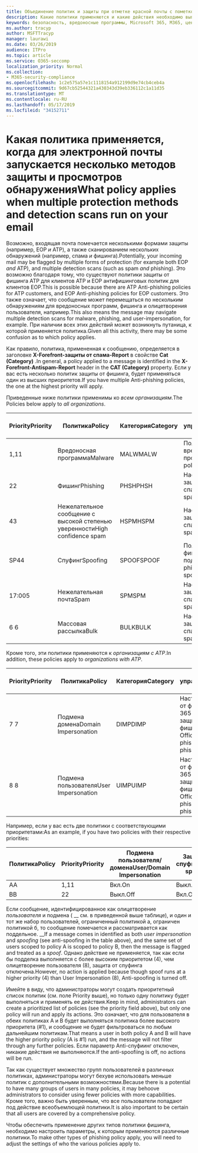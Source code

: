 ```yaml
---
title: Объединение политик и защиты при отметке красной почты с пометкой
description: Какие политики применяются и какие действия необходимо выполнить, когда электронная почта помечается как вредоносная, Нежелательная почта, высокая вероятность нежелательной почты, фишинга и массовое EOP и/или ATP.
keywords: безопасность, вредоносные программы, Microsoft 365, M365, центр обеспечения безопасности, ATP, пакет ATP для защитника Windows, Office 365 ATP, Azure ATP
ms.author: tracyp
author: MSFTTracyp
manager: laurawi
ms.date: 03/26/2019
audience: ITPro
ms.topic: article
ms.service: O365-seccomp
localization_priority: Normal
ms.collection:
- M365-security-compliance
ms.openlocfilehash: 1c2e575a57e1c1118154a912199d9e74cb4ceb4a
ms.sourcegitcommit: 9d67cb52544321a430343d39eb336112c1a11d35
ms.translationtype: MT
ms.contentlocale: ru-RU
ms.lasthandoff: 05/17/2019
ms.locfileid: "34152711"
---
```

# <a name="what-policy-applies-when-multiple-protection-methods-and-detection-scans-run-on-your-email"></a><span data-ttu-id="1235e-104">Какая политика применяется, когда для электронной почты запускается несколько методов защиты и просмотров обнаружения</span><span class="sxs-lookup"><span data-stu-id="1235e-104">What policy applies when multiple protection methods and detection scans run on your email</span></span>

<span data-ttu-id="1235e-105">Возможно, входящая почта помечается несколькими формами защиты (например, EOP *и* ATP), а также сканированием нескольких обнаружений (например, спама *и* фишинга).</span><span class="sxs-lookup"><span data-stu-id="1235e-105">Potentially, your incoming mail may be flagged by multiple forms of protection (for example both EOP *and* ATP), and multiple detection scans (such as spam *and* phishing).</span></span> <span data-ttu-id="1235e-106">Это возможно благодаря тому, что существуют политики защиты от фишинга ATP для клиентов ATP и EOP антифишинговых политик для клиентов EOP.</span><span class="sxs-lookup"><span data-stu-id="1235e-106">This is possible because there are ATP Anti-phishing policies for ATP customers, and EOP Anti-phishing policies for EOP customers.</span></span> <span data-ttu-id="1235e-107">Это также означает, что сообщение может перемещаться по нескольким обнаружениям для вредоносных программ, фишинга и олицетворения пользователя, например.</span><span class="sxs-lookup"><span data-stu-id="1235e-107">This also means the message may navigate multiple detection scans for malware, phishing, and user-impersonation, for example.</span></span> <span data-ttu-id="1235e-108">При наличии всех этих действий может возникнуть путаница, к которой применяется политика.</span><span class="sxs-lookup"><span data-stu-id="1235e-108">Given all this activity, there may be some confusion as to which policy applies.</span></span>

<span data-ttu-id="1235e-109">Как правило, политика, примененная к сообщению, определяется в заголовке **X-Forefront-защиты от спама-Report** в свойстве **Cat (Category)** .</span><span class="sxs-lookup"><span data-stu-id="1235e-109">In general, a policy applied to a message is identified in the **X-Forefront-Antispam-Report** header in the **CAT (Category)** property.</span></span> <span data-ttu-id="1235e-110">Если у вас есть несколько политик защиты от фишинга, будет применяться один из высших приоритетов.</span><span class="sxs-lookup"><span data-stu-id="1235e-110">If you have multiple Anti-phishing policies, the one at the highest priority will apply.</span></span>

<span data-ttu-id="1235e-111">Приведенные ниже политики применимы ко _всем организациям_.</span><span class="sxs-lookup"><span data-stu-id="1235e-111">The Policies below apply to _all organizations_.</span></span>

|<span data-ttu-id="1235e-112">Priority</span><span class="sxs-lookup"><span data-stu-id="1235e-112">Priority</span></span> |<span data-ttu-id="1235e-113">Политика</span><span class="sxs-lookup"><span data-stu-id="1235e-113">Policy</span></span>  |<span data-ttu-id="1235e-114">Категория</span><span class="sxs-lookup"><span data-stu-id="1235e-114">Category</span></span>  |<span data-ttu-id="1235e-115">Где управляемые</span><span class="sxs-lookup"><span data-stu-id="1235e-115">Where Managed</span></span> |
|---------|---------|---------|---------|
|<span data-ttu-id="1235e-116">1,1</span><span class="sxs-lookup"><span data-stu-id="1235e-116">1</span></span>     | <span data-ttu-id="1235e-117">Вредоносная программа</span><span class="sxs-lookup"><span data-stu-id="1235e-117">Malware</span></span>      | <span data-ttu-id="1235e-118">MALW</span><span class="sxs-lookup"><span data-stu-id="1235e-118">MALW</span></span>      | <span data-ttu-id="1235e-119">Политика для вредоносных программ</span><span class="sxs-lookup"><span data-stu-id="1235e-119">Malware policy</span></span>   |
|<span data-ttu-id="1235e-120">2</span><span class="sxs-lookup"><span data-stu-id="1235e-120">2</span></span>     | <span data-ttu-id="1235e-121">Фишинг</span><span class="sxs-lookup"><span data-stu-id="1235e-121">Phishing</span></span>     | <span data-ttu-id="1235e-122">PHSH</span><span class="sxs-lookup"><span data-stu-id="1235e-122">PHSH</span></span>     | <span data-ttu-id="1235e-123">Настройка политики защиты от спама</span><span class="sxs-lookup"><span data-stu-id="1235e-123">Configure your spam filter policies</span></span>     |
|<span data-ttu-id="1235e-124">4</span><span class="sxs-lookup"><span data-stu-id="1235e-124">3</span></span>     | <span data-ttu-id="1235e-125">Нежелательное сообщение с высокой степенью уверенности</span><span class="sxs-lookup"><span data-stu-id="1235e-125">High confidence spam</span></span>      | <span data-ttu-id="1235e-126">HSPM</span><span class="sxs-lookup"><span data-stu-id="1235e-126">HSPM</span></span>        | <span data-ttu-id="1235e-127">Настройка политики защиты от спама</span><span class="sxs-lookup"><span data-stu-id="1235e-127">Configure your spam filter policies</span></span>        |
|<span data-ttu-id="1235e-128">SP4</span><span class="sxs-lookup"><span data-stu-id="1235e-128">4</span></span>     | <span data-ttu-id="1235e-129">Спуфинг</span><span class="sxs-lookup"><span data-stu-id="1235e-129">Spoofing</span></span>        | <span data-ttu-id="1235e-130">SPOOF</span><span class="sxs-lookup"><span data-stu-id="1235e-130">SPOOF</span></span>        | <span data-ttu-id="1235e-131">Политика защиты от фишинга, аналитика подделки</span><span class="sxs-lookup"><span data-stu-id="1235e-131">Anti-phishing policy, spoof intelligence</span></span>        |
|<span data-ttu-id="1235e-132">17:00</span><span class="sxs-lookup"><span data-stu-id="1235e-132">5</span></span>     | <span data-ttu-id="1235e-133">Нежелательная почта</span><span class="sxs-lookup"><span data-stu-id="1235e-133">Spam</span></span>         | <span data-ttu-id="1235e-134">SPM</span><span class="sxs-lookup"><span data-stu-id="1235e-134">SPM</span></span>         | <span data-ttu-id="1235e-135">Настройка политики защиты от спама</span><span class="sxs-lookup"><span data-stu-id="1235e-135">Configure your spam filter policies</span></span>         |
|<span data-ttu-id="1235e-136">6 </span><span class="sxs-lookup"><span data-stu-id="1235e-136">6</span></span>     | <span data-ttu-id="1235e-137">Массовая рассылка</span><span class="sxs-lookup"><span data-stu-id="1235e-137">Bulk</span></span>         | <span data-ttu-id="1235e-138">BULK</span><span class="sxs-lookup"><span data-stu-id="1235e-138">BULK</span></span>        | <span data-ttu-id="1235e-139">Настройка политики защиты от спама</span><span class="sxs-lookup"><span data-stu-id="1235e-139">Configure your spam filter policies</span></span>         |

<span data-ttu-id="1235e-140">Кроме того, эти политики применяются к _организациям с ATP_.</span><span class="sxs-lookup"><span data-stu-id="1235e-140">In addition, these policies apply to _organizations with ATP_.</span></span>

|<span data-ttu-id="1235e-141">Priority</span><span class="sxs-lookup"><span data-stu-id="1235e-141">Priority</span></span> |<span data-ttu-id="1235e-142">Политика</span><span class="sxs-lookup"><span data-stu-id="1235e-142">Policy</span></span>  |<span data-ttu-id="1235e-143">Категория</span><span class="sxs-lookup"><span data-stu-id="1235e-143">Category</span></span>  |<span data-ttu-id="1235e-144">Где управляемые</span><span class="sxs-lookup"><span data-stu-id="1235e-144">Where Managed</span></span> |
|---------|---------|---------|---------|
|<span data-ttu-id="1235e-145">7 </span><span class="sxs-lookup"><span data-stu-id="1235e-145">7</span></span>     | <span data-ttu-id="1235e-146">Подмена домена</span><span class="sxs-lookup"><span data-stu-id="1235e-146">Domain Impersonation</span></span>         | <span data-ttu-id="1235e-147">DIMP</span><span class="sxs-lookup"><span data-stu-id="1235e-147">DIMP</span></span>         | <span data-ttu-id="1235e-148">Настройка защиты от фишинга Office 365 ATP и политик защиты от фишинга</span><span class="sxs-lookup"><span data-stu-id="1235e-148">Set up Office 365 ATP anti-phishing and anti-phishing policies</span></span>        |
|<span data-ttu-id="1235e-149">8 </span><span class="sxs-lookup"><span data-stu-id="1235e-149">8</span></span>     | <span data-ttu-id="1235e-150">Подмена пользователя</span><span class="sxs-lookup"><span data-stu-id="1235e-150">User Impersonation</span></span>        | <span data-ttu-id="1235e-151">UIMP</span><span class="sxs-lookup"><span data-stu-id="1235e-151">UIMP</span></span>         | <span data-ttu-id="1235e-152">Настройка защиты от фишинга Office 365 ATP и политик защиты от фишинга</span><span class="sxs-lookup"><span data-stu-id="1235e-152">Set up Office 365 ATP anti-phishing and anti-phishing policies</span></span>         |

<span data-ttu-id="1235e-153">Например, если у вас есть две политики с соответствующими приоритетами:</span><span class="sxs-lookup"><span data-stu-id="1235e-153">As an example, if you have two policies with their respective priorities:</span></span>

|<span data-ttu-id="1235e-154">Политика</span><span class="sxs-lookup"><span data-stu-id="1235e-154">Policy</span></span>  |<span data-ttu-id="1235e-155">Priority</span><span class="sxs-lookup"><span data-stu-id="1235e-155">Priority</span></span>  |<span data-ttu-id="1235e-156">Подмена пользователя/домена</span><span class="sxs-lookup"><span data-stu-id="1235e-156">User/Domain Impersonation</span></span>  |<span data-ttu-id="1235e-157">Защита от спуфинга</span><span class="sxs-lookup"><span data-stu-id="1235e-157">Anti-spoofing</span></span>  |
|---------|---------|---------|---------|
|<span data-ttu-id="1235e-158">A</span><span class="sxs-lookup"><span data-stu-id="1235e-158">A</span></span>     | <span data-ttu-id="1235e-159">1,1</span><span class="sxs-lookup"><span data-stu-id="1235e-159">1</span></span>        | <span data-ttu-id="1235e-160">Вкл.</span><span class="sxs-lookup"><span data-stu-id="1235e-160">On</span></span>        |<span data-ttu-id="1235e-161">Выкл.</span><span class="sxs-lookup"><span data-stu-id="1235e-161">Off</span></span>         |
|<span data-ttu-id="1235e-162">B</span><span class="sxs-lookup"><span data-stu-id="1235e-162">B</span></span>     | <span data-ttu-id="1235e-163">2</span><span class="sxs-lookup"><span data-stu-id="1235e-163">2</span></span>        | <span data-ttu-id="1235e-164">Выкл.</span><span class="sxs-lookup"><span data-stu-id="1235e-164">Off</span></span>        | <span data-ttu-id="1235e-165">Вкл.</span><span class="sxs-lookup"><span data-stu-id="1235e-165">On</span></span>        |

<span data-ttu-id="1235e-166">Если сообщение, идентифицированное как олицетворение _пользователя_ и подмена ( __ см. в приведенной выше таблице), и один и тот же набор пользователей, ограниченный политикой a, ограничен политикой б, то сообщение помечается и рассматривается как поддельное. __</span><span class="sxs-lookup"><span data-stu-id="1235e-166">If a message comes in identified as both _user impersonation_ and _spoofing_ (see anti-spoofing in the table above), and the same set of users scoped to policy A is scoped to policy B, then the message is flagged and treated as a _spoof_.</span></span> <span data-ttu-id="1235e-167">Однако действие не применяется, так как если бы подделка выполняется с более высоким приоритетом (4), чем олицетворение пользователя (8), защита от спуфинга отключена.</span><span class="sxs-lookup"><span data-stu-id="1235e-167">However, no action is applied because though spoof runs at a higher priority (4) than User Impersonation (8), Anti-spoofing is turned off.</span></span>

<span data-ttu-id="1235e-168">Имейте в виду, что администраторы могут создать приоритетный список политик (см. поле Priority выше), но только одну политику будет выполняться и применять ее действия.</span><span class="sxs-lookup"><span data-stu-id="1235e-168">Keep in mind, administrators can create a prioritized list of policies (see the priority field above), but only one policy will run and apply its actions.</span></span> <span data-ttu-id="1235e-169">Это означает, что для пользователя в обеих политиках A и B будет выполняться политика более высокого приоритета (#1), и сообщение не будет фильтроваться по любым дальнейшим политикам.</span><span class="sxs-lookup"><span data-stu-id="1235e-169">That means a user in both policy A and B will have the higher priority policy (A is #1) run, and the message will not filter through any further policies.</span></span> <span data-ttu-id="1235e-170">Если параметр Anti-спуфиинг отключен, никакие действия не выполняются.</span><span class="sxs-lookup"><span data-stu-id="1235e-170">If the anti-spoofiing is off, no actions will be run.</span></span>

<span data-ttu-id="1235e-171">Так как существует множество групп пользователей в различных политиках, администраторы могут бехуве использовать меньше политик с дополнительными возможностями.</span><span class="sxs-lookup"><span data-stu-id="1235e-171">Because there is a potential to have many groups of users in many policies, it may behoove administrators to consider using fewer policies with more capabilities.</span></span> <span data-ttu-id="1235e-172">Кроме того, важно быть уверенным, что все пользователи попадают под действие всеобъемлющей политики.</span><span class="sxs-lookup"><span data-stu-id="1235e-172">It is also important to be certain that all users are covered by a comprehensive policy.</span></span>

<span data-ttu-id="1235e-173">Чтобы обеспечить применение других типов политики фишинга, необходимо настроить параметры, к которым применяются различные политики.</span><span class="sxs-lookup"><span data-stu-id="1235e-173">To make other types of phishing policy apply, you will need to adjust the settings of who the various policies apply to.</span></span>



